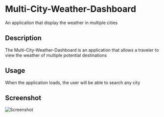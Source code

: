 # Multi-City-Weather-Dashboard
An application that display the weather in multiple cities

## Description
The Multi-City-Weather-Dashboard is an application that allows a traveler to view the weather of multiple potential destinations

## Usage
When the application loads, the user will be able to search any city 
## Screenshot

![Screenshot](./assets/127.0.0.1_5501_index.html.png)
